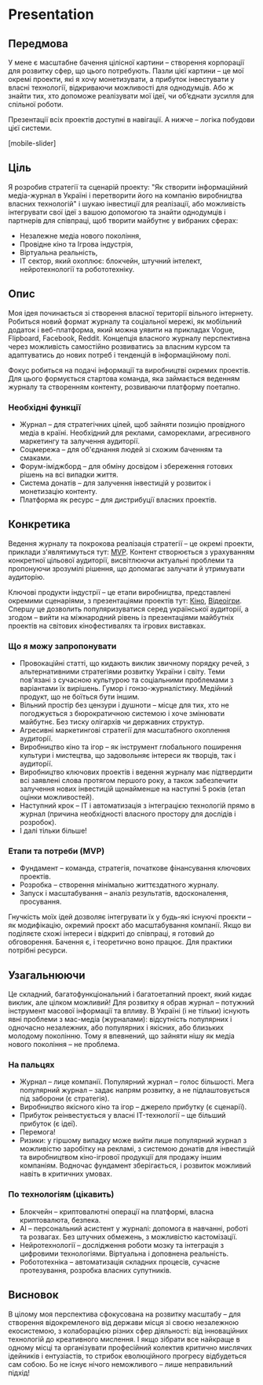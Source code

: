 

# Presentation

## Передмова

У мене є масштабне бачення цілісної картини – створення корпорації для розвитку сфер, що цього потребують. Пазли цієї картини – це мої окремі проекти, які я хочу монетизувати, а прибуток інвестувати у власні технології, відкриваючи можливості для однодумців. Або ж знайти тих, хто допоможе реалізувати мої ідеї, чи об’єднати зусилля для спільної роботи.

Презентації всіх проектів доступні в навігації. А нижче – логіка побудови цієї системи.

[mobile-slider]

## Ціль

Я розробив стратегії та сценарій проекту: "Як створити інформаційний медіа-журнал в Україні і перетворити його на компанію виробництва власних технологій" і шукаю інвестиції для реалізації, або можливість інтегрувати свої ідеї з вашою допомогою та знайти однодумців і партнерів для співпраці, щоб творити майбутнє у вибраних сферах:

- Незалежне медіа нового покоління,
- Провідне кіно та Ігрова індустрія,
- Віртуальна реальність,
- IT сектор, який охоплює: блокчейн, штучний інтелект, нейротехнології та робототехніку.

## Опис

Моя ідея починається зі створення власної території вільного інтернету. Робиться новий формат журналу та соціальної мережі, як мобільний додаток і веб-платформа, який можна уявити на прикладах Vogue, Flipboard, Facebook, Reddit. Концепція власного журналу перспективна через можливість самостійно розвиватись за власним курсом та адаптуватись до нових потреб і тенденцій в інформаційному полі.

Фокус робиться на подачі інформації та виробництві окремих проектів. Для цього формується стартова команда, яка займається веденням журналу та створенням контенту, розвиваючи платформу поетапно.

### Необхідні функції

- Журнал – для стратегічних цілей, щоб зайняти позицію провідного медіа в країні. Необхідний для реклами, самореклами, агресивного маркетингу та залучення аудиторії.
- Соцмережа – для об'єднання людей зі схожим баченням та смаками.
- Форум-іміджборд – для обміну досвідом і збереження готових рішень на всі випадки життя.
- Система донатів – для залучення інвестицій у розвиток і монетизацію контенту.
- Платформа як ресурс – для дистрибуції власних проектів.

## Конкретика

Ведення журналу та покрокова реалізація стратегії – це окремі проекти, приклади з'являтимуться тут: [MVP](https://buhowski.dev/mvp). Контент створюється з урахуванням конкретної цільової аудиторії, висвітлюючи актуальні проблеми та пропонуючи зрозумілі рішення, що допомагає залучати й утримувати аудиторію.

Ключові продукти індустрії – це етапи виробництва, представлені окремими сценаріями, з презентаціями проектів тут: [Кіно](https://buhowski.dev/films), [Відеоігри](https://buhowski.dev/games). Спершу це дозволить популяризуватися серед української аудиторії, а згодом – вийти на міжнародний рівень із презентаціями майбутніх проектів на світових кінофестивалях та ігрових виставках.

### Що я можу запропонувати

- Провокаційні статті, що кидають виклик звичному порядку речей, з альтернативними стратегіями розвитку України і світу. Теми пов'язані з сучасною культурою та соціальними проблемами з варіантами їх вирішень. Гумор і гонзо-журналістику. Медійний продукт, що не боїться бути іншим.
- Вільний простір без цензури і душноти – місце для тих, хто не погоджується з бюрократичною системою і хоче змінювати майбутнє. Без тиску олігархів чи державних структур.
- Агресивні маркетингові стратегії для масштабного охоплення аудиторії.
- Виробництво кіно та ігор – як інструмент глобального поширення культури і мистецтва, що задовольняє інтереси як творців, так і аудиторії.
- Виробництво ключових проектів і ведення журналу має підтвердити всі заявлені слова протягом першого року, а також забезпечити залучення нових інвестицій щонайменше на наступні 5 років (етап оцінки можливостей).
- Наступний крок – IT і автоматизація з інтеграцією технологій прямо в журнал (причина необхідності власного простору для дослідів і розробок).
- І далі тільки більше!

### Етапи та потреби (MVP)

- Фундамент – команда, стратегія, початкове фінансування ключових проектів.
- Розробка – створення мінімально життєздатного журналу.
- Запуск і масштабування – аналіз результатів, вдосконалення, просування.

Гнучкість моїх ідей дозволяє інтегрувати їх у будь-які існуючі проєкти – як модифікацію, окремий проєкт або масштабування компанії. Якщо ви поділяєте схожі інтереси і відкриті до співпраці, я готовий до обговорення. Бачення є, і теоретично воно працює. Для практики потрібні ресурси.

## Узагальнюючи

Це складний, багатофункціональний і багатоетапний проект, який кидає виклик, але цілком можливий! Для розвитку я обрав журнал – потужний інструмент масової інформації та впливу. В Україні (і не тільки) існують явні проблеми з мас-медіа (журналами): відсутність популярних і одночасно незалежних, або популярних і якісних, або близьких молодому поколінню. Тому я впевнений, що зайняти нішу як медіа нового покоління – не проблема.

### На пальцях

- Журнал – лице компанії. Популярний журнал – голос більшості. Мега популярний журнал – задає напрям розвитку, а не підлаштовується під заборони (є стратегія).
- Виробництво якісного кіно та ігор – джерело прибутку (є сценарії).
- Прибуток реінвестується у власні IT-технології – ще більший прибуток (є ідеї).
- Перемога!
- Ризики: у гіршому випадку може вийти лише популярний журнал з можливістю заробітку на рекламі, з системою донатів для інвестицій та виробництвом кіно-ігрової продукції для продажу іншим компаніям. Водночас фундамент зберігається, і розвиток можливий навіть в критичних умовах.

### По технологіям (цікавить)

- Блокчейн – криптовалютні операції на платформі, власна криптовалюта, безпека.
- AI – персональний асистент у журналі: допомога в навчанні, роботі та розвагах. Без штучних обмежень, з можливістю кастомізації.
- Нейротехнології – дослідження роботи мозку та інтеграція з цифровими технологіями. Віртуальна і доповнена реальність.
- Робототехніка – автоматизація складних процесів, сучасне протезування, розробка власних супутників.

## Висновок

В цілому моя перспектива сфокусована на розвитку масштабу – для створення відокремленого від держави місця зі своєю незалежною екосистемою, з колаборацією різних сфер діяльності: від інноваційних технологій до креативного мислення. І якщо зібрати все найкраще в одному місці та організувати професійний колектив критично мислячих ідейників і ентузіастів, то стрибок еволюційного прогресу відбудеться сам собою. Бо не існує нічого неможливого – лише неправильний підхід!